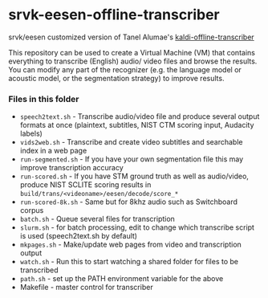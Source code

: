 # srvk-eesen-offline-transcriber

srvk/eesen customized version of Tanel Alumae's [kaldi-offline-transcriber](https://github.com/alumae/kaldi-offline-transcriber)

This repository can be used to create a Virtual Machine (VM) that contains everything to transcribe (English) audio/ video files and browse the results. You can modify any part of the recognizer (e.g. the language model or acoustic model, or the segmentation strategy) to improve results.

### Files in this folder
 * `speech2text.sh` - Transcribe audio/video file and produce several output formats at once (plaintext, subtitles, NIST CTM scoring input, Audacity labels)
 * `vids2web.sh` - Transcribe and create video subtitles and searchable index in a web page
 * `run-segmented.sh` - If you have your own segmentation file this may improve transcription accuracy
 * `run-scored.sh` - If you have STM ground truth as well as audio/video, produce NIST SCLITE scoring results in `build/trans/<videoname>/eesen/decode/score_*`
 * `run-scored-8k.sh` - Same but for 8khz audio such as Switchboard corpus
 * `batch.sh` - Queue several files for transcription
 * `slurm.sh` - for batch processing, edit to change which transcribe script is used (speech2text.sh by default)
 * `mkpages.sh` - Make/update web pages from video and transcription output
 * `watch.sh` - Run this to start watching a shared folder for files to be transcribed
 * `path.sh` - set up the PATH environment variable for the above
 * Makefile - master control for transcriber
